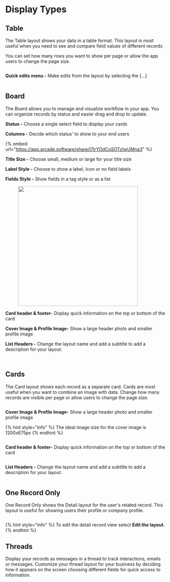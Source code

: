 # Display Types

## Table

The Table layout shows your data in a table format. This layout is most useful when you need to see and compare field values of different records

You can set how many rows you want to show per page or allow the app users to change the page size.

<figure><img src="https://3670244749-files.gitbook.io/~/files/v0/b/gitbook-x-prod.appspot.com/o/spaces%2F6QaGf7ZvNU2Re8mlQTaJ%2Fuploads%2FnFJVT6fe6oLAlf6mNSr5%2FCleanShot%202024-08-26%20at%2011.33.17%402x.png?alt=media&#x26;token=9fee4681-4573-4f76-bba6-980ec6989822" alt=""><figcaption></figcaption></figure>

**Quick edits menu -** Make edits from the layout by selecting the \[...]&#x20;

<figure><img src="https://3670244749-files.gitbook.io/~/files/v0/b/gitbook-x-prod.appspot.com/o/spaces%2F6QaGf7ZvNU2Re8mlQTaJ%2Fuploads%2Ffev8D4fUY10BYZdvlYvr%2FCleanShot%202024-08-26%20at%2011.35.48%402x.png?alt=media&#x26;token=8e143fcb-3333-46e9-9e75-e449b265dfff" alt=""><figcaption></figcaption></figure>

## Board

The Board allows you to manage and visualize workflow in your app. You can organize records by status and easier drag and drop to update.&#x20;

**Status -** Choose a single select field to display your cards

**Columns -** Decide which status' to show to your end users

{% embed url="<https://app.arcade.software/share/l7IrYOdCoSOTzIwUMna3>" %}

**Title Size -** Choose small, medium or large for your title size&#x20;

**Label Style -** Choose to show a label, Icon or no field labels

**Fields Style -** Show fields in a tag style or as a list

<figure><img src="https://3670244749-files.gitbook.io/~/files/v0/b/gitbook-x-prod.appspot.com/o/spaces%2F6QaGf7ZvNU2Re8mlQTaJ%2Fuploads%2FubW6jhS4QErT3FY8MQLT%2FCleanShot%202024-07-31%20at%2009.46.43%402x.png?alt=media&#x26;token=87317416-d21b-48a3-abd4-65e67afa3e5c" alt="" width="375"><figcaption></figcaption></figure>

**Card header & footer-** Display quick information on the top or bottom of the card

**Cover Image & Profile Image-** Show a large header photo and smaller profile image&#x20;

**List Headers -** Change the layout name and add a subtitle to add a description for your layout.&#x20;

<div align="left"><figure><img src="https://3670244749-files.gitbook.io/~/files/v0/b/gitbook-x-prod.appspot.com/o/spaces%2F6QaGf7ZvNU2Re8mlQTaJ%2Fuploads%2FVOR69F58Vhi2hfkAIGw3%2FCleanShot%202024-08-26%20at%2011.25.46%402x.png?alt=media&#x26;token=74e2ba48-6100-4195-85a8-d96a0c6a80f7" alt=""><figcaption></figcaption></figure> <figure><img src="https://3670244749-files.gitbook.io/~/files/v0/b/gitbook-x-prod.appspot.com/o/spaces%2F6QaGf7ZvNU2Re8mlQTaJ%2Fuploads%2FLZPKwA03jGomzUERCeaD%2FCleanShot%202024-08-26%20at%2011.26.51%402x.png?alt=media&#x26;token=dfe9a74c-24c0-41d2-81c0-41df5a6830c0" alt=""><figcaption></figcaption></figure></div>

## Cards&#x20;

The Card layout shows each record as a separate card. Cards are most useful when you want to combine an image with data. Change how many records are visible per page or allow users to change the page size.

<figure><img src="https://3670244749-files.gitbook.io/~/files/v0/b/gitbook-x-prod.appspot.com/o/spaces%2F6QaGf7ZvNU2Re8mlQTaJ%2Fuploads%2FAXN3wtjcMVO0LwClFR8z%2FCleanShot%202024-08-26%20at%2011.15.39%402x.png?alt=media&#x26;token=343d8e85-b775-4129-a468-ad76bb7e6857" alt=""><figcaption></figcaption></figure>

**Cover Image & Profile Image-** Show a large header photo and smaller profile image&#x20;

{% hint style="info" %}
The ideal image size for the cover image is  1200x675px
{% endhint %}

<figure><img src="https://3670244749-files.gitbook.io/~/files/v0/b/gitbook-x-prod.appspot.com/o/spaces%2F6QaGf7ZvNU2Re8mlQTaJ%2Fuploads%2FIgzpzCXYymtEG4XMUmr1%2FCleanShot%202024-08-26%20at%2011.16.50%402x.png?alt=media&#x26;token=52130e53-5aaa-4a22-ae69-c3c241534b2f" alt=""><figcaption></figcaption></figure>

**Card header & footer-** Display quick information on the top or bottom of the card

<figure><img src="https://3670244749-files.gitbook.io/~/files/v0/b/gitbook-x-prod.appspot.com/o/spaces%2F6QaGf7ZvNU2Re8mlQTaJ%2Fuploads%2FG8B3XuREVd0qCKidamyb%2FCleanShot%202024-08-26%20at%2011.19.46%402x.png?alt=media&#x26;token=c9316a1d-e90f-4963-adc0-8844aa566d1f" alt=""><figcaption></figcaption></figure>

**List Headers -** Change the layout name and add a subtitle to add a description for your layout.&#x20;

<figure><img src="https://3670244749-files.gitbook.io/~/files/v0/b/gitbook-x-prod.appspot.com/o/spaces%2F6QaGf7ZvNU2Re8mlQTaJ%2Fuploads%2FjhSYAvATTtNJf4TaEeyG%2FCleanShot%202024-08-26%20at%2011.18.24%402x.png?alt=media&#x26;token=7bcd0c1f-b1b6-4ba7-b627-74d7069188ee" alt=""><figcaption></figcaption></figure>

## One Record Only

One Record Only shows the Detail layout for the user's related record. This layout is useful for showing users their profile or company profile.&#x20;

<figure><img src="https://3670244749-files.gitbook.io/~/files/v0/b/gitbook-x-prod.appspot.com/o/spaces%2F6QaGf7ZvNU2Re8mlQTaJ%2Fuploads%2FwKlgUBxJktZ3qhXAFLe0%2FCleanShot%202024-08-26%20at%2011.52.29%402x.png?alt=media&#x26;token=a76af798-a2b3-4b07-bd65-1fcd7e31e57d" alt=""><figcaption></figcaption></figure>

{% hint style="info" %}
To edit the detail record view select **Edit the layout.**
{% endhint %}

## Threads

Display your records as messages in a thread to track interactions, emails or messages. Customize your thread layout for your business by deciding how it appears on the screen choosing different fields for quick access to information.&#x20;

<figure><img src="https://3670244749-files.gitbook.io/~/files/v0/b/gitbook-x-prod.appspot.com/o/spaces%2F6QaGf7ZvNU2Re8mlQTaJ%2Fuploads%2F1IKTBpg4rIx24KDnQfWN%2FCleanShot%202025-03-31%20at%2016.04.18%402x.png?alt=media&#x26;token=5654843b-1f19-4481-b627-3286cadee190" alt=""><figcaption></figcaption></figure>
